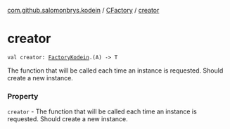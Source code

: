 [com.github.salomonbrys.kodein](../index.md) / [CFactory](index.md) / [creator](.)

# creator

`val creator: `[`FactoryKodein`](../-factory-kodein/index.md)`.(A) -> T`

The function that will be called each time an instance is requested. Should create a new instance.

### Property

`creator` - The function that will be called each time an instance is requested. Should create a new instance.